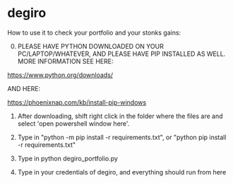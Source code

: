 # degiro
How to use it to check your portfolio and your stonks gains: 

0) PLEASE HAVE PYTHON DOWNLOADED ON YOUR PC/LAPTOP/WHATEVER, AND PLEASE HAVE PIP INSTALLED AS WELL. MORE INFORMATION SEE HERE: 

https://www.python.org/downloads/ 

AND HERE:

https://phoenixnap.com/kb/install-pip-windows 

1) After downloading, shift right click in the folder where the files are and select 'open powershell window here'. 

2) Type in "python -m pip install -r requirements.txt", or "python pip install -r requirements.txt"

3) Type in python degiro_portfolio.py

4) Type in your credentials of degiro, and everything should run from here
